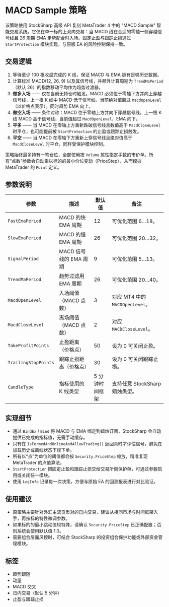 # MACD Sample 策略

该策略使用 StockSharp 高级 API 复刻 MetaTrader 4 中的 "MACD Sample" 智能交易系统。它仅在单一标的上双向交易：当 MACD 线在合适的零轴一侧穿越信号线且 26 周期 EMA 走势配合时入场。固定止盈与跟踪止损通过 `StartProtection` 模块实现，与原版 EA 的风险控制保持一致。

## 交易逻辑

1. 等待至少 100 根收盘完成的 K 线，保证 MACD 与 EMA 拥有足够历史数据。
2. 计算标准 MACD(12, 26, 9) 以及其信号线，并额外计算周期为 `TrendMaPeriod`（默认 26）的指数移动平均作为趋势过滤器。
3. **做多入场** —— 仅在当前无持仓时触发。MACD 必须位于零轴下方并向上穿越信号线，上一根 K 线中 MACD 低于信号线，当前绝对值超过 `MacdOpenLevel`（以价格点表示），同时趋势 EMA 向上。
4. **做空入场** —— 条件对称：MACD 位于零轴上方并向下穿越信号线，上一根 K 线 MACD 高于信号线，当前值超过 `MacdOpenLevel`，EMA 向下。
5. **平多** —— 当 MACD 在零轴上方重新跌破信号线且数值高于 `MacdCloseLevel` 时平仓，也可能提前被 `StartProtection` 的止盈或跟踪止损触发。
6. **平空** —— 当 MACD 在零轴下方重新上穿信号线且绝对值高于 `MacdCloseLevel` 时平仓，同样受保护模块控制。

策略始终最多持有一笔仓位，全部使用按 `Volume` 属性指定手数的市价单。所有“点数”参数会自动乘以标的的最小价位变动（PriceStep），从而模拟 MetaTrader 的 `Point` 定义。

## 参数说明

| 参数 | 描述 | 默认值 | 备注 |
| --- | --- | --- | --- |
| `FastEmaPeriod` | MACD 的快 EMA 周期 | 12 | 可优化范围 6…18。
| `SlowEmaPeriod` | MACD 的慢 EMA 周期 | 26 | 可优化范围 20…32。
| `SignalPeriod` | MACD 信号线的 EMA 周期 | 9 | 可优化范围 5…13。
| `TrendMaPeriod` | 趋势过滤用 EMA 周期 | 26 | 可优化范围 20…40。
| `MacdOpenLevel` | 入场阈值（MACD 点数） | 3 | 对应 MT4 中的 `MACDOpenLevel`。
| `MacdCloseLevel` | 离场阈值（MACD 点数） | 2 | 对应 `MACDCloseLevel`。
| `TakeProfitPoints` | 止盈距离（价格点） | 50 | 设为 0 可关闭止盈。
| `TrailingStopPoints` | 跟踪止损距离（价格点） | 30 | 设为 0 可关闭跟踪止损。
| `CandleType` | 指标使用的 K 线类型 | 5 分钟时间框架 | 支持任意 StockSharp 蜡烛类型。

## 实现细节

- 通过 `BindEx` / `Bind` 将 MACD 与 EMA 绑定到蜡烛订阅，StockSharp 会自动提供已完成的指标值，无需手动缓存。
- 只有在 `IsFormedAndOnlineAndAllowTrading()` 返回真时才评估信号，避免在加载历史或离线状态下误下单。
- 所有以“点”为单位的阈值都会按 `Security.PriceStep` 缩放，精准复现 MetaTrader 的点值算法。
- `StartProtection` 把固定止盈和跟踪止损交给交易所侧保护单，可通过参数启用或关闭任一模块。
- 使用 `LogInfo` 记录每一次决策，方便与原始 EA 的回测报表进行对比验证。

## 使用建议

- 原策略主要针对外汇主流货币对的日内交易，建议从相同市场与时间框架入手，再按标的特性微调参数。
- 如果标的的最小跳动值较特殊，请确认 `Security.PriceStep` 已正确配置；否则系统会使用默认值 1.0。
- 需要组合层面风控时，可结合 StockSharp 的投资组合保护功能或外部资金管理模块。

## 标签

- 趋势跟随
- 动量
- MACD 交叉
- 日内交易（默认 5 分钟）
- 止盈与跟踪止损
